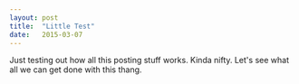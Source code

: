 ```yaml
---
layout: post
title:  "Little Test"
date:   2015-03-07
---
```

Just testing out how all this posting stuff works. Kinda nifty. Let's see what all we can get done with this thang.
